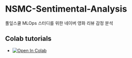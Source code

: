 # NSMC-Sentimental-Analysis
풀잎스쿨 MLOps 스터디를 위한 네이버 영화 리뷰 감정 분석

## Colab tutorials
- [![Open In Colab](https://colab.research.google.com/assets/colab-badge.svg)](https://colab.research.google.com/drive/1bl16q6GwW4CWpQNtDQRUG0xwubGsb1yV?usp=sharing)
